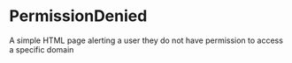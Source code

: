 # PermissionDenied
A simple HTML page alerting a user they do not have permission to access a specific domain
